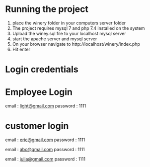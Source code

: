 # Running the project

1. place the winery folder in your computers server folder
2. The project requires mysql 7 and php 7.4 installed on the system
3. Upload the winey.sql file to your localhost mysql server
4. start the apache server and mysql server
5. On your browser navigate to http://localhost/winery/index.php
6. Hit enter 


# Login credentials
# Employee Login
email : light@gmail.com
password : 1111


# customer login
email : eric@gmail.com
password : 1111

email : abc@gmail.com
password : 1111

email : julia@gmail.com
password : 1111


